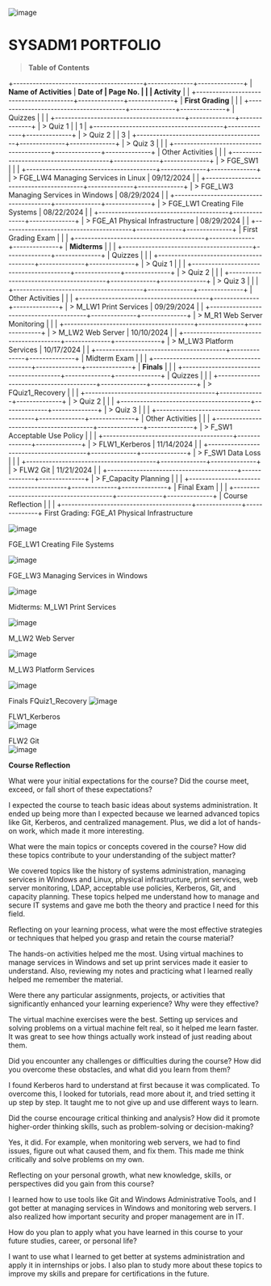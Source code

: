 ![image](https://github.com/user-attachments/assets/f894a7e9-2f54-4ce3-b87a-4993a7f4a255)


# SYSADM1 PORTFOLIO

> **Table of Contents**

+----------------------------------------+--------------+--------------+
| **Name of Activities**                 | **Date of    | **Page No.** |
|                                        | Activity**   |              |
+----------------------------------------+--------------+--------------+
| **First Grading**                      |              |              |
+----------------------------------------+--------------+--------------+
| Quizzes                                |              |              |
+----------------------------------------+--------------+--------------+
| > Quiz 1                               |              | 1            |
+----------------------------------------+--------------+--------------+
| > Quiz 2                               |              | 3            |
+----------------------------------------+--------------+--------------+
| > Quiz 3                               |              |              |
+----------------------------------------+--------------+--------------+
| Other Activities                       |              |              |
+----------------------------------------+--------------+--------------+
| > FGE_SW1                              |              |              |
+----------------------------------------+--------------+--------------+
| > FGE_LW4 Managing Services in Linux   |  09/12/2024  |              |
+----------------------------------------+--------------+--------------+
| > FGE_LW3 Managing Services in Windows |  08/29/2024  |              |
+----------------------------------------+--------------+--------------+
| > FGE_LW1 Creating File Systems        |  08/22/2024  |              |
+----------------------------------------+--------------+--------------+
| > FGE_A1 Physical Infrastructure       |  08/29/2024  |              |
+----------------------------------------+--------------+--------------+
| First Grading Exam                     |              |              |
+----------------------------------------+--------------+--------------+
| **Midterms**                           |              |              |
+----------------------------------------+--------------+--------------+
| Quizzes                                |              |              |
+----------------------------------------+--------------+--------------+
| > Quiz 1                               |              |              |
+----------------------------------------+--------------+--------------+
| > Quiz 2                               |              |              |
+----------------------------------------+--------------+--------------+
| > Quiz 3                               |              |              |
+----------------------------------------+--------------+--------------+
| Other Activities                       |              |              |
+----------------------------------------+--------------+--------------+
| > M_LW1 Print Services                 |  09/29/2024  |              |
+----------------------------------------+--------------+--------------+
| > M_R1 Web Server Monitoring           |              |              |
+----------------------------------------+--------------+--------------+
| > M_LW2 Web Server                     |  10/10/2024  |              |
+----------------------------------------+--------------+--------------+
| > M_LW3 Platform Services              |  10/17/2024  |              |
+----------------------------------------+--------------+--------------+
| Midterm Exam                           |              |              |
+----------------------------------------+--------------+--------------+
| **Finals**                             |              |              |
+----------------------------------------+--------------+--------------+
| Quizzes                                |              |              |
+----------------------------------------+--------------+--------------+
| > FQuiz1_Recovery                      |              |              |
+----------------------------------------+--------------+--------------+
| > Quiz 2                               |              |              |
+----------------------------------------+--------------+--------------+
| > Quiz 3                               |              |              |
+----------------------------------------+--------------+--------------+
| Other Activities                       |              |              |
+----------------------------------------+--------------+--------------+
| > F_SW1 Acceptable Use Policy          |              |              |
+----------------------------------------+--------------+--------------+
| > FLW1_Kerberos                        |  11/14/2024  |              |
+----------------------------------------+--------------+--------------+
| > F_SW1 Data Loss                      |              |              |
+----------------------------------------+--------------+--------------+
| > FLW2 Git                             |  11/21/2024  |              |
+----------------------------------------+--------------+--------------+
| > F_Capacity Planning                  |              |              |
+----------------------------------------+--------------+--------------+
| Final Exam                             |              |              |
+----------------------------------------+--------------+--------------+
| Course Reflection                      |              |              |
+----------------------------------------+--------------+--------------+
First Grading:
FGE_A1 Physical Infrastructure

![image](https://github.com/user-attachments/assets/37ce613e-8451-49f9-99ab-51878b5fa20e)

FGE_LW1 Creating File Systems  

![image](https://github.com/user-attachments/assets/5a2f308a-9a46-4c21-aa32-bc2f45ff5a46)

FGE_LW3 Managing Services in Windows 

![image](https://github.com/user-attachments/assets/0e64ea3e-dcb3-4794-ae6c-5eaf1c35a1c2)


Midterms:
M_LW1 Print Services

![image](https://github.com/user-attachments/assets/7cf8c5c1-5366-4185-aad8-02a910faee91)

M_LW2 Web Server

![image](https://github.com/user-attachments/assets/d94cbf16-ebf6-4ce5-9b86-5cdbb3dc9c67)

M_LW3 Platform Services

![image](https://github.com/user-attachments/assets/7f12a39a-2350-46c9-953e-b180e3ac7786)

  
Finals
FQuiz1_Recovery
![image](https://github.com/user-attachments/assets/a144b738-a4bb-429a-9504-2e2ca897edef)

FLW1_Kerberos      
![image](https://github.com/user-attachments/assets/0ce35b1f-a407-4dae-9714-dafe30cf15a1)

FLW2 Git         
![image](https://github.com/user-attachments/assets/16f392da-6237-48ef-b156-7c0892586ffd)

**Course Reflection**

What were your initial expectations for the course? Did the course meet,
exceed, or fall short of these expectations?

I expected the course to teach basic ideas about systems administration. It ended up being more than I expected because we learned advanced topics like Git, Kerberos, and centralized management. Plus, we did a lot of hands-on work, which made it more interesting.

What were the main topics or concepts covered in the course? How did
these topics contribute to your understanding of the subject matter?

We covered topics like the history of systems administration, managing services in Windows and Linux, physical infrastructure, print services, web server monitoring, LDAP, acceptable use policies, Kerberos, Git, and capacity planning. These topics helped me understand how to manage and secure IT systems and gave me both the theory and practice I need for this field.

Reflecting on your learning process, what were the most effective
strategies or techniques that helped you grasp and retain the course
material?

The hands-on activities helped me the most. Using virtual machines to manage services in Windows and set up print services made it easier to understand. Also, reviewing my notes and practicing what I learned really helped me remember the material.

Were there any particular assignments, projects, or activities that
significantly enhanced your learning experience? Why were they
effective?

The virtual machine exercises were the best. Setting up services and solving problems on a virtual machine felt real, so it helped me learn faster. It was great to see how things actually work instead of just reading about them.

Did you encounter any challenges or difficulties during the course? How
did you overcome these obstacles, and what did you learn from them?

I found Kerberos hard to understand at first because it was complicated. To overcome this, I looked for tutorials, read more about it, and tried setting it up step by step. It taught me to not give up and use different ways to learn.

Did the course encourage critical thinking and analysis? How did it
promote higher-order thinking skills, such as problem-solving or
decision-making?

Yes, it did. For example, when monitoring web servers, we had to find issues, figure out what caused them, and fix them. This made me think critically and solve problems on my own.

Reflecting on your personal growth, what new knowledge, skills, or
perspectives did you gain from this course?

I learned how to use tools like Git and Windows Administrative Tools, and I got better at managing services in Windows and monitoring web servers. I also realized how important security and proper management are in IT.

How do you plan to apply what you have learned in this course to your
future studies, career, or personal life?

I want to use what I learned to get better at systems administration and apply it in internships or jobs. I also plan to study more about these topics to improve my skills and prepare for certifications in the future.
